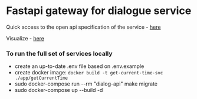 # Fastapi gateway for dialogue service

Quick access to the open api specification of the service - [here](./openapi.yaml)

Visualize - [here](https://editor.swagger.io)


### To run the full set of services locally
- create an up-to-date .env file based on .env.example
- create docker image: ``` docker build -t get-current-time-svc ./app/getCurrentTime ```
- sudo docker-compose run --rm "dialog-api" make migrate
- sudo docker-compose up --build -d